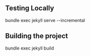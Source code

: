 
Testing Locally
---------------

bundle exec jekyll serve --incremental

Building the project
--------------------

bundle exec jekyll build